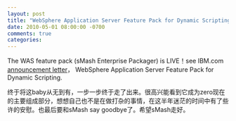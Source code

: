 ```yaml
---
layout: post
title: "WebSphere Application Server Feature Pack for Dynamic Scripting"
date: 2010-05-01 08:00:00 -0700
comments: true
categories:
---
```

The WAS feature pack (sMash Enterprise Packager) is LIVE！see IBM.com [announcement letter](http://www-01.ibm.com/common/ssi/cgi-bin/ssialias?infotype=an&subtype=ca&supplier=897&appname=IBMLinkRedirect&letternum=ENUS210-144)， WebSphere Application Server Feature Pack for Dynamic Scripting.

终于将这baby从无到有，一步一步终于走了出来。很高兴能看到它成为zero现在的主要组成部分，想想自己也不是在做打杂的事情，在这半年迷茫的时间中有了些许的安慰。也最后要和sMash say goodbye了。希望sMash走好。
